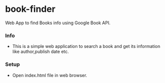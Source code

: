 # book-finder

Web App to find Books info using Google Book API.

### Info

- This is a simple web application to search a book and get its information like author,publish date etc.

### Setup

- Open index.html file in web browser.
